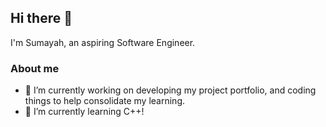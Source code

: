 ## Hi there 👋
I'm Sumayah, an aspiring Software Engineer. 

### About me
- 🔭 I’m currently working on developing my project portfolio, and coding things to help consolidate my learning.
- 🌱 I’m currently learning C++!

<!--
**sumayahh/sumayahh** is a ✨ _special_ ✨ repository because its `README.md` (this file) appears on your GitHub profile.

Here are some ideas to get you started:

- 🔭 I’m currently working on ...
- 🌱 I’m currently learning ...
- 👯 I’m looking to collaborate on ...
- 🤔 I’m looking for help with ...
- 💬 Ask me about ...
- 📫 How to reach me: ...
- 😄 Pronouns: ...
- ⚡ Fun fact: ...
-->

